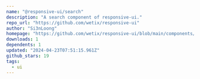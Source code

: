 ```yaml
---
name: "@responsive-ui/search"
description: "A search component of responsive-ui."
repo_url: "https://github.com/wetix/responsive-ui"
author: "Si3nLoong"
homepage: "https://github.com/wetix/responsive-ui/blob/main/components/search#README.md"
downloads: 1
dependents: 1
updated: "2024-04-23T07:51:15.961Z"
github_stars: 19
tags: 
  - ui
---
```

